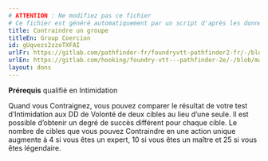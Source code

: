 ```yaml
---
# ATTENTION : Ne modifiez pas ce fichier
# Ce fichier est généré automatiquement par un script d'après les données du module Foundry VTT officiel et de sa traduction
title: Contraindre un groupe
titleEn: Group Coercion
id: gUqvezs2zzoTXFAI
urlFr: https://gitlab.com/pathfinder-fr/foundryvtt-pathfinder2-fr/-/blob/master/data/feats/gUqvezs2zzoTXFAI.htm
urlEn: https://gitlab.com/hooking/foundry-vtt---pathfinder-2e/-/blob/master/packs/data/feats.db/group-coercion.json
layout: dons
---
```

**Prérequis** qualifié en Intimidation

Quand vous Contraignez, vous pouvez comparer le résultat de votre test d’Intimidation aux DD de Volonté de deux cibles au lieu d’une seule. Il est possible d’obtenir un degré de succès différent pour chaque cible. Le nombre de cibles que vous pouvez Contraindre en une action unique augmente à 4 si vous êtes un expert, 10 si vous êtes un maître et 25 si vous êtes légendaire.
